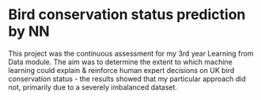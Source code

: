 # Bird conservation status prediction by NN

This project was the continuous assessment for my 3rd year Learning from Data module. The aim was to determine the extent to which machine learning could explain & reinforce human expert decisions on UK bird conservation status - the results showed that my particular approach did not, primarily due to a severely imbalanced dataset.
